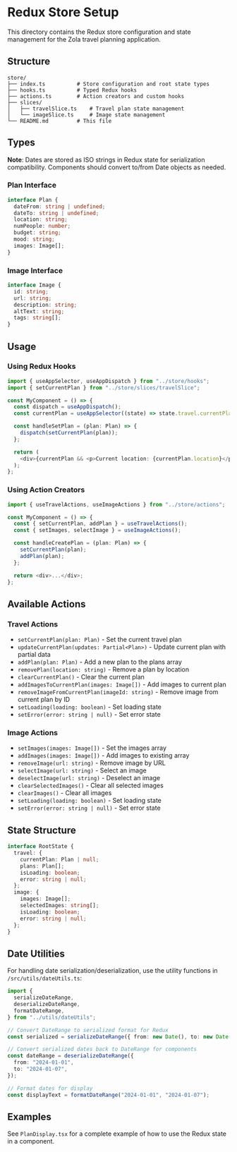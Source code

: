 # Redux Store Setup

This directory contains the Redux store configuration and state management for the Zola travel planning application.

## Structure

```
store/
├── index.ts          # Store configuration and root state types
├── hooks.ts          # Typed Redux hooks
├── actions.ts        # Action creators and custom hooks
├── slices/
│   ├── travelSlice.ts    # Travel plan state management
│   └── imageSlice.ts     # Image state management
└── README.md         # This file
```

## Types

**Note**: Dates are stored as ISO strings in Redux state for serialization compatibility. Components should convert to/from Date objects as needed.

### Plan Interface

```typescript
interface Plan {
  dateFrom: string | undefined;
  dateTo: string | undefined;
  location: string;
  numPeople: number;
  budget: string;
  mood: string;
  images: Image[];
}
```

### Image Interface

```typescript
interface Image {
  id: string;
  url: string;
  description: string;
  altText: string;
  tags: string[];
}
```

## Usage

### Using Redux Hooks

```typescript
import { useAppSelector, useAppDispatch } from "../store/hooks";
import { setCurrentPlan } from "../store/slices/travelSlice";

const MyComponent = () => {
  const dispatch = useAppDispatch();
  const currentPlan = useAppSelector((state) => state.travel.currentPlan);

  const handleSetPlan = (plan: Plan) => {
    dispatch(setCurrentPlan(plan));
  };

  return (
    <div>{currentPlan && <p>Current location: {currentPlan.location}</p>}</div>
  );
};
```

### Using Action Creators

```typescript
import { useTravelActions, useImageActions } from "../store/actions";

const MyComponent = () => {
  const { setCurrentPlan, addPlan } = useTravelActions();
  const { setImages, selectImage } = useImageActions();

  const handleCreatePlan = (plan: Plan) => {
    setCurrentPlan(plan);
    addPlan(plan);
  };

  return <div>...</div>;
};
```

## Available Actions

### Travel Actions

- `setCurrentPlan(plan: Plan)` - Set the current travel plan
- `updateCurrentPlan(updates: Partial<Plan>)` - Update current plan with partial data
- `addPlan(plan: Plan)` - Add a new plan to the plans array
- `removePlan(location: string)` - Remove a plan by location
- `clearCurrentPlan()` - Clear the current plan
- `addImagesToCurrentPlan(images: Image[])` - Add images to current plan
- `removeImageFromCurrentPlan(imageId: string)` - Remove image from current plan by ID
- `setLoading(loading: boolean)` - Set loading state
- `setError(error: string | null)` - Set error state

### Image Actions

- `setImages(images: Image[])` - Set the images array
- `addImages(images: Image[])` - Add images to existing array
- `removeImage(url: string)` - Remove image by URL
- `selectImage(url: string)` - Select an image
- `deselectImage(url: string)` - Deselect an image
- `clearSelectedImages()` - Clear all selected images
- `clearImages()` - Clear all images
- `setLoading(loading: boolean)` - Set loading state
- `setError(error: string | null)` - Set error state

## State Structure

```typescript
interface RootState {
  travel: {
    currentPlan: Plan | null;
    plans: Plan[];
    isLoading: boolean;
    error: string | null;
  };
  image: {
    images: Image[];
    selectedImages: string[];
    isLoading: boolean;
    error: string | null;
  };
}
```

## Date Utilities

For handling date serialization/deserialization, use the utility functions in `/src/utils/dateUtils.ts`:

```typescript
import {
  serializeDateRange,
  deserializeDateRange,
  formatDateRange,
} from "../utils/dateUtils";

// Convert DateRange to serialized format for Redux
const serialized = serializeDateRange({ from: new Date(), to: new Date() });

// Convert serialized dates back to DateRange for components
const dateRange = deserializeDateRange({
  from: "2024-01-01",
  to: "2024-01-07",
});

// Format dates for display
const displayText = formatDateRange("2024-01-01", "2024-01-07");
```

## Examples

See `PlanDisplay.tsx` for a complete example of how to use the Redux state in a component.
